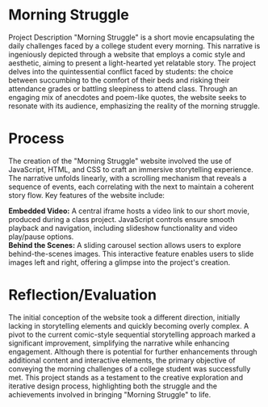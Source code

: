 # Morning Struggle
Project Description
"Morning Struggle" is a short movie encapsulating the daily challenges faced by a college student every morning. This narrative is ingeniously depicted through a website that employs a comic style and aesthetic, aiming to present a light-hearted yet relatable story. The project delves into the quintessential conflict faced by students: the choice between succumbing to the comfort of their beds and risking their attendance grades or battling sleepiness to attend class. Through an engaging mix of anecdotes and poem-like quotes, the website seeks to resonate with its audience, emphasizing the reality of the morning struggle.

# Process
The creation of the "Morning Struggle" website involved the use of JavaScript, HTML, and CSS to craft an immersive storytelling experience. The narrative unfolds linearly, with a scrolling mechanism that reveals a sequence of events, each correlating with the next to maintain a coherent story flow. Key features of the website include:

**Embedded Video:** A central iframe hosts a video link to our short movie, produced during a class project. JavaScript controls ensure smooth playback and navigation, including slideshow functionality and video play/pause options.\
**Behind the Scenes:** A sliding carousel section allows users to explore behind-the-scenes images. This interactive feature enables users to slide images left and right, offering a glimpse into the project's creation.

# Reflection/Evaluation
The initial conception of the website took a different direction, initially lacking in storytelling elements and quickly becoming overly complex. A pivot to the current comic-style sequential storytelling approach marked a significant improvement, simplifying the narrative while enhancing engagement. Although there is potential for further enhancements through additional content and interactive elements, the primary objective of conveying the morning challenges of a college student was successfully met. This project stands as a testament to the creative exploration and iterative design process, highlighting both the struggle and the achievements involved in bringing "Morning Struggle" to life.